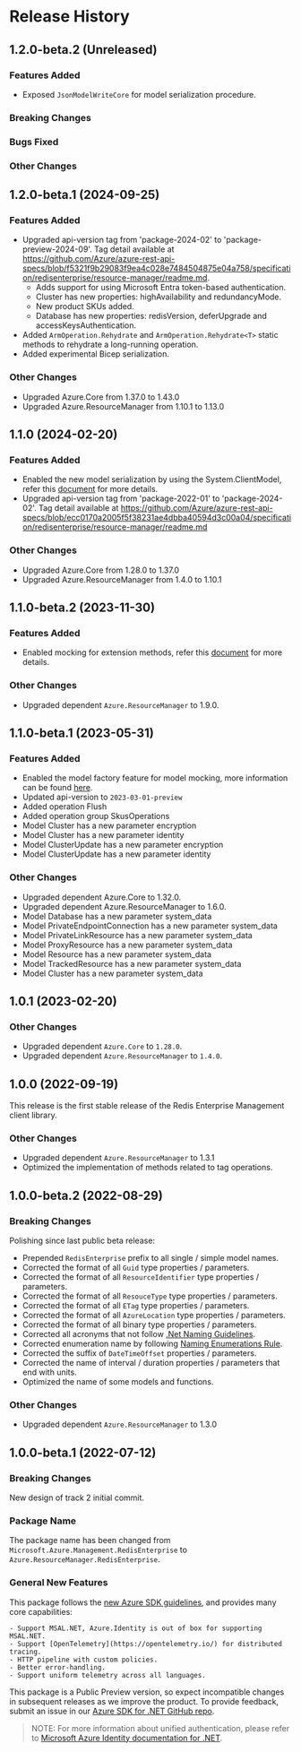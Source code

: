 # Release History

## 1.2.0-beta.2 (Unreleased)

### Features Added

- Exposed `JsonModelWriteCore` for model serialization procedure.

### Breaking Changes

### Bugs Fixed

### Other Changes

## 1.2.0-beta.1 (2024-09-25)

### Features Added

- Upgraded api-version tag from 'package-2024-02' to 'package-preview-2024-09'. Tag detail available at https://github.com/Azure/azure-rest-api-specs/blob/f5321f9b29083f9ea4c028e7484504875e04a758/specification/redisenterprise/resource-manager/readme.md.
  - Adds support for using Microsoft Entra token-based authentication.
  - Cluster has new properties: highAvailability and redundancyMode.
  - New product SKUs added.
  - Database has new properties: redisVersion, deferUpgrade and accessKeysAuthentication.
- Added `ArmOperation.Rehydrate` and `ArmOperation.Rehydrate<T>` static methods to rehydrate a long-running operation.
- Added experimental Bicep serialization.

### Other Changes

- Upgraded Azure.Core from 1.37.0 to 1.43.0
- Upgraded Azure.ResourceManager from 1.10.1 to 1.13.0

## 1.1.0 (2024-02-20)

### Features Added

- Enabled the new model serialization by using the System.ClientModel, refer this [document](https://aka.ms/azsdk/net/mrw) for more details.
- Upgraded api-version tag from 'package-2022-01' to 'package-2024-02'. Tag detail available at https://github.com/Azure/azure-rest-api-specs/blob/ecc0170a2005f5f38231ae4dbba40594d3c00a04/specification/redisenterprise/resource-manager/readme.md

### Other Changes

- Upgraded Azure.Core from 1.28.0 to 1.37.0
- Upgraded Azure.ResourceManager from 1.4.0 to 1.10.1

## 1.1.0-beta.2 (2023-11-30)

### Features Added

- Enabled mocking for extension methods, refer this [document](https://aka.ms/azsdk/net/mocking) for more details.

### Other Changes

- Upgraded dependent `Azure.ResourceManager` to 1.9.0.

## 1.1.0-beta.1 (2023-05-31)

### Features Added

- Enabled the model factory feature for model mocking, more information can be found [here](https://azure.github.io/azure-sdk/dotnet_introduction.html#dotnet-mocking-factory-builder).
- Updated api-version to `2023-03-01-preview`
- Added operation Flush
- Added operation group SkusOperations
- Model Cluster has a new parameter encryption
- Model Cluster has a new parameter identity
- Model ClusterUpdate has a new parameter encryption
- Model ClusterUpdate has a new parameter identity

### Other Changes

- Upgraded dependent Azure.Core to 1.32.0.
- Upgraded dependent Azure.ResourceManager to 1.6.0.
- Model Database has a new parameter system_data
- Model PrivateEndpointConnection has a new parameter system_data
- Model PrivateLinkResource has a new parameter system_data
- Model ProxyResource has a new parameter system_data
- Model Resource has a new parameter system_data
- Model TrackedResource has a new parameter system_data
- Model Cluster has a new parameter system_data

## 1.0.1 (2023-02-20)

### Other Changes

- Upgraded dependent `Azure.Core` to `1.28.0`.
- Upgraded dependent `Azure.ResourceManager` to `1.4.0`.

## 1.0.0 (2022-09-19)

This release is the first stable release of the Redis Enterprise Management client library.

### Other Changes

- Upgraded dependent `Azure.ResourceManager` to 1.3.1
- Optimized the implementation of methods related to tag operations.

## 1.0.0-beta.2 (2022-08-29)

### Breaking Changes

Polishing since last public beta release:
- Prepended `RedisEnterprise` prefix to all single / simple model names.
- Corrected the format of all `Guid` type properties / parameters.
- Corrected the format of all `ResourceIdentifier` type properties / parameters.
- Corrected the format of all `ResouceType` type properties / parameters.
- Corrected the format of all `ETag` type properties / parameters.
- Corrected the format of all `AzureLocation` type properties / parameters.
- Corrected the format of all binary type properties / parameters.
- Corrected all acronyms that not follow [.Net Naming Guidelines](https://docs.microsoft.com/dotnet/standard/design-guidelines/naming-guidelines).
- Corrected enumeration name by following [Naming Enumerations Rule](https://docs.microsoft.com/dotnet/standard/design-guidelines/names-of-classes-structs-and-interfaces#naming-enumerations).
- Corrected the suffix of `DateTimeOffset` properties / parameters.
- Corrected the name of interval / duration properties / parameters that end with units.
- Optimized the name of some models and functions.

### Other Changes

- Upgraded dependent `Azure.ResourceManager` to 1.3.0

## 1.0.0-beta.1 (2022-07-12)

### Breaking Changes

New design of track 2 initial commit.

### Package Name

The package name has been changed from `Microsoft.Azure.Management.RedisEnterprise` to `Azure.ResourceManager.RedisEnterprise`.

### General New Features

This package follows the [new Azure SDK guidelines](https://azure.github.io/azure-sdk/general_introduction.html), and provides many core capabilities:

    - Support MSAL.NET, Azure.Identity is out of box for supporting MSAL.NET.
    - Support [OpenTelemetry](https://opentelemetry.io/) for distributed tracing.
    - HTTP pipeline with custom policies.
    - Better error-handling.
    - Support uniform telemetry across all languages.

This package is a Public Preview version, so expect incompatible changes in subsequent releases as we improve the product. To provide feedback, submit an issue in our [Azure SDK for .NET GitHub repo](https://github.com/Azure/azure-sdk-for-net/issues).

> NOTE: For more information about unified authentication, please refer to [Microsoft Azure Identity documentation for .NET](https://docs.microsoft.com//dotnet/api/overview/azure/identity-readme?view=azure-dotnet).

